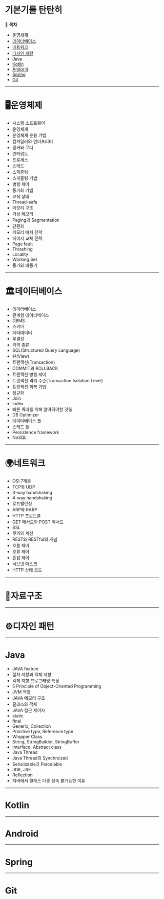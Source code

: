 # 기본기를 탄탄히
📄 **목차**

- [운영체제](https://github.com/rxjw95/Knowledge/blob/master/Computer_Science/%EC%9A%B4%EC%98%81%EC%B2%B4%EC%A0%9C.md)
- [데이터베이스](https://github.com/rxjw95/Knowledge/blob/master/Computer_Science/%EB%8D%B0%EC%9D%B4%ED%84%B0%EB%B2%A0%EC%9D%B4%EC%8A%A4.md)
- [네트워크](https://github.com/rxjw95/Knowledge/blob/master/Computer_Science/%EB%84%A4%ED%8A%B8%EC%9B%8C%ED%81%AC.md)
- [디자인 패턴](https://github.com/rxjw95/Knowledge/blob/master/Computer_Science/%EB%94%94%EC%9E%90%EC%9D%B8%20%ED%8C%A8%ED%84%B4.md)
- [Java](https://github.com/rxjw95/Knowledge/blob/master/Language/Java.md)
- [Kotlin](https://github.com/rxjw95/Knowledge/blob/master/Language/Kotlin.md)
- [Andorid](https://github.com/rxjw95/Knowledge/blob/master/Dev/Andorid.md)
- [Spring](https://github.com/rxjw95/Knowledge/blob/master/Dev/Spring.md)
- [Git](https://github.com/rxjw95/Knowledge/blob/master/git%20%EC%A0%95%EB%A6%AC.md)



---



# 🖥운영체제

- 시스템 소프트웨어
- 운영체제
- 운영체제 운용 기법
- 컴파일러와 인터프리터
- 링커와 로더
- 인터럽트
- 프로세스
- 스레드
- 스케줄링
- 스케줄링 기법
- 병행 제어
- 동기화 기법
- 교착 상태
- Thread-safe
- 메모리 구조
- 가상 메모리
- Paging과 Segmentation
- 단편화
- 메모리 배치 전략
- 페이지 교체 전략
- Page fault
- Thrashing
- Locality
- Working Set
- 동기와 비동기

---



# 🏛데이터베이스

- 데이터베이스
- 관계형 데이터베이스
- DBMS
- 스키마
- 메타데이터
- 무결성
- 키의 종류
- SQL(Structured Query Language)
- 뷰(View)
- 트랜잭션(Transaction)
- COMMIT과 ROLLBACK
- 트랜잭션 병행 제어
- 트랜잭션 격리 수준(Transaction Isolation Level)
- 트랜잭션 회복 기법
- 정규화
- Join
- Index
- 빠른 쿼리를 위해 알아둬야할 것들
- DB Optimizer
- 데이터베이스 풀
- 스레드 풀
- Persistence framework
- NoSQL



---



# 🌍네트워크

- OSI 7계층
- TCP와 UDP
- 3-way handshaking
- 4-way handshaking
- 로드밸런싱
- ARP와 RARP
- HTTP 프로토콜
- GET 메서드와 POST 메서드
- SSL
- 쿠키와 세션
- REST와 RESTful의 개념
- 흐름 제어
- 오류 제어
- 혼잡 제어
- 서브넷 마스크
- HTTP 상태 코드





---



# 🧩자료구조





---



# ⚙디자인 패턴





---



# Java

- JAVA feature
- 절차 지향과 객체 지향
- 객체 지향 프로그래밍 특징
- 5 Principle of Object-Oriented Programming
- JVM 역할
- JAVA 메모리 구조
- 클래스와 객체
- JAVA 접근 제어자
- static
- final
- Generic, Collection
- Primitive type, Reference type
- Wrapper Class
- String, StringBuilder, StringBuffer
- Interface, Abstract class
- Java Thread
- Java Thread의 Synchroized
- Serializable과 Parcelable
- JDK, JRE
- Reflection
- 자바에서 클래스 다중 상속 불가능한 이유





---



# Kotlin





---



# Android





---



# Spring





---

# Git

